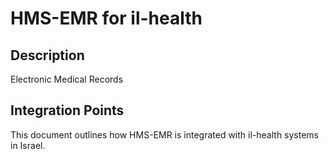 # HMS-EMR for il-health

## Description

Electronic Medical Records

## Integration Points

This document outlines how HMS-EMR is integrated with il-health systems in Israel.
